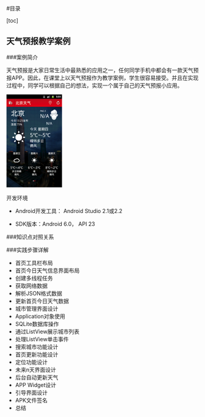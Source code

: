 

#目录

[toc]

## 天气预报教学案例

###案例简介

天气预报是大家日常生活中最熟悉的应用之一，任何同学手机中都会有一款天气预报APP。因此，在课堂上以天气预报作为教学案例，学生很容易接受。并且在实现过程中，同学可以根据自己的想法，实现一个属于自己的天气预报小应用。

<img src="./images/mini-weather.png" alt="miniWeather教学案例" style="zoom:48%;" />



开发环境

- Android开发工具： Android Studio 2.1或2.2

- SDK版本：Android 6.0， API 23

  

###知识点对照关系



###实践步骤详解

- 首页工具栏布局
- 首页今日天气信息界面布局
- 创建多线程任务
- 获取网络数据
- 解析JSON格式数据
- 更新首页今日天气数据
- 城市管理界面设计
- Application对象使用
- SQLite数据库操作
- 通过ListView展示城市列表
- 处理ListView单击事件
- 搜索城市功能设计
- 首页更新功能设计
- 定位功能设计
- 未来n天界面设计
- 后台自动更新天气
- APP Widget设计
- 引导界面设计
- APK文件签名
- 总结

